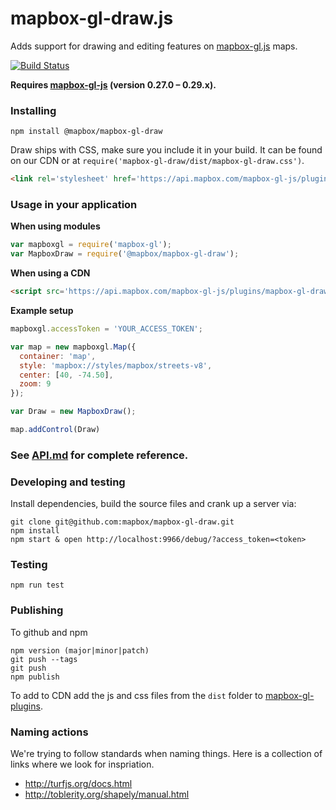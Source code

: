 # mapbox-gl-draw.js

Adds support for drawing and editing features on [mapbox-gl.js](https://www.mapbox.com/mapbox-gl-js/) maps.

[![Build Status](https://travis-ci.org/mapbox/mapbox-gl-draw.svg?branch=master)](https://travis-ci.org/mapbox/mapbox-gl-draw)

**Requires [mapbox-gl-js](https://github.com/mapbox/mapbox-gl-js) (version 0.27.0 – 0.29.x).**

### Installing

```
npm install @mapbox/mapbox-gl-draw
```

Draw ships with CSS, make sure you include it in your build. It can be found on our CDN or at `require('mapbox-gl-draw/dist/mapbox-gl-draw.css')`.

```html
<link rel='stylesheet' href='https://api.mapbox.com/mapbox-gl-js/plugins/mapbox-gl-draw/v0.16.0/mapbox-gl-draw.css' type='text/css' />
```

### Usage in your application

**When using modules**

```js
var mapboxgl = require('mapbox-gl');
var MapboxDraw = require('@mapbox/mapbox-gl-draw');
```

**When using a CDN**

```html
<script src='https://api.mapbox.com/mapbox-gl-js/plugins/mapbox-gl-draw/v0.16.0/mapbox-gl-draw.js'></script>
```

**Example setup**

```js
mapboxgl.accessToken = 'YOUR_ACCESS_TOKEN';

var map = new mapboxgl.Map({
  container: 'map',
  style: 'mapbox://styles/mapbox/streets-v8',
  center: [40, -74.50],
  zoom: 9
});

var Draw = new MapboxDraw();

map.addControl(Draw)
```

### See [API.md](https://github.com/mapbox/mapbox-gl-draw/blob/master/API.md) for complete reference.

### Developing and testing

Install dependencies, build the source files and crank up a server via:

```
git clone git@github.com:mapbox/mapbox-gl-draw.git
npm install
npm start & open http://localhost:9966/debug/?access_token=<token>
```

### Testing

```
npm run test
```

### Publishing

To github and npm

```
npm version (major|minor|patch)
git push --tags
git push
npm publish
```

To add to CDN add the js and css files from the `dist` folder to [mapbox-gl-plugins](https://github.com/mapbox/mapbox-gl-plugins/tree/master/plugins/mapbox-gl-draw).

### Naming actions

We're trying to follow standards when naming things. Here is a collection of links where we look for inspriation.

- http://turfjs.org/docs.html
- http://toblerity.org/shapely/manual.html
